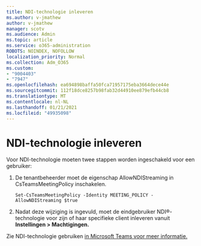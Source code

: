 ```yaml
---
title: NDI-technologie inleveren
ms.author: v-jmathew
author: v-jmathew
manager: scotv
ms.audience: Admin
ms.topic: article
ms.service: o365-administration
ROBOTS: NOINDEX, NOFOLLOW
localization_priority: Normal
ms.collection: Adm_O365
ms.custom:
- "9004403"
- "7947"
ms.openlocfilehash: ea694898baffa50fca71957175eba3664dece44e
ms.sourcegitcommit: 112f18dce8257b98fab32d44910ee879efb44cb8
ms.translationtype: MT
ms.contentlocale: nl-NL
ms.lasthandoff: 01/21/2021
ms.locfileid: "49935098"
---
```

# <a name="turn-on-ndi-technology"></a>NDI-technologie inleveren

Voor NDI-technologie moeten twee stappen worden ingeschakeld voor een gebruiker:

1. De tenantbeheerder moet de eigenschap AllowNDIStreaming in CsTeamsMeetingPolicy inschakelen.

    `Set-CsTeamsMeetingPolicy -Identity MEETING_POLICY -AllowNDIStreaming $true`

2. Nadat deze wijziging is ingevuld, moet de eindgebruiker NDI®-technologie voor zijn of haar specifieke client inleveren vanuit **Instellingen > Machtigingen.**

Zie NDI-technologie gebruiken [in Microsoft Teams voor meer informatie.](https://docs.microsoft.com/microsoftteams/use-ndi-in-meetings)

